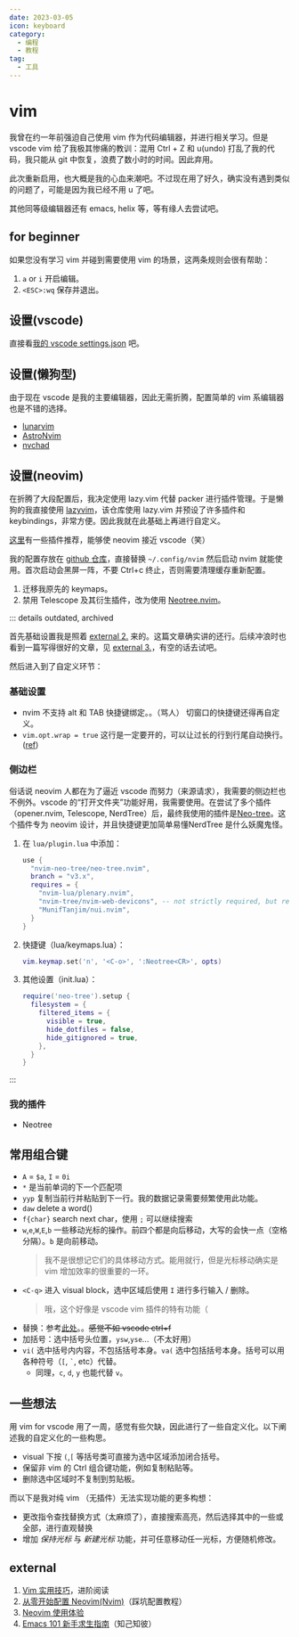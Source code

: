 ```yaml
---
date: 2023-03-05
icon: keyboard
category:
  - 编程
  - 教程
tag:
  - 工具
---
```


# vim

我曾在约一年前强迫自己使用 vim 作为代码编辑器，并进行相关学习。但是 vscode vim 给了我极其惨痛的教训：混用 Ctrl + Z 和 u(undo) 打乱了我的代码，我只能从 git 中恢复，浪费了数小时的时间。因此弃用。

此次重新启用，也大概是我的心血来潮吧。不过现在用了好久，确实没有遇到类似的问题了，可能是因为我已经不用 u 了吧。

其他同等级编辑器还有 emacs, helix 等，等有缘人去尝试吧。

## for beginner

如果您没有学习 vim 并碰到需要使用 vim 的场景，这两条规则会很有帮助：

1. `a` or `i` 开启编辑。
2. `<ESC>:wq` 保存并退出。

## 设置(vscode)

直接看[我的 vscode settings.json](https://github.com/lxl66566/backup/blob/main/config/vscode/settings.json) 吧。

## 设置(懒狗型)

由于现在 vscode 是我的主要编辑器，因此无需折腾，配置简单的 vim 系编辑器也是不错的选择。

- [lunarvim](https://www.lunarvim.org/zh-Hans/)
- [AstroNvim](https://astronvim.com/)
- [nvchad](https://nvchad.com/)

## 设置(neovim)

在折腾了大段配置后，我决定使用 lazy.vim 代替 packer 进行插件管理。于是懒狗的我直接使用 [lazyvim](https://www.lazyvim.org/)，该仓库使用 lazy.vim 并预设了许多插件和 keybindings，非常方便。因此我就在此基础上再进行自定义。

[这里](https://www.reddit.com/r/neovim/comments/13pzwq6/comment/jlcbfzg/)有一些插件推荐，能够使 neovim 接近 vscode（笑）

我的配置存放在 [github 仓库](https://github.com/lxl66566/dotfile/tree/archlinux/home/absolutex/.config/nvim)，直接替换 `~/.config/nvim` 然后启动 nvim 就能使用。首次启动会黑屏一阵，不要 Ctrl+c 终止，否则需要清理缓存重新配置。

1. 迁移我原先的 keymaps。
2. 禁用 Telescope 及其衍生插件，改为使用 [Neotree.nvim](https://github.com/nvim-neo-tree/neo-tree.nvim)。

::: details outdated, archived

首先基础设置我是照着 [external 2.](#external) 来的。这篇文章确实讲的还行。后续冲浪时也看到一篇写得很好的文章，见 [external 3.](#external)，有空的话去试吧。

然后进入到了自定义环节：

### 基础设置

- nvim 不支持 alt 和 TAB 快捷键绑定。。（骂人） 切窗口的快捷键还得再自定义。
- `vim.opt.wrap = true` 这行是一定要开的，可以让过长的行到行尾自动换行。([ref](https://neovim.io/doc/user/options.html#'wrap'))

### 侧边栏

俗话说 neovim 人都在为了逼近 vscode 而努力（来源请求），我需要的侧边栏也不例外。vscode 的“打开文件夹”功能好用，我需要使用。在尝试了多个插件（opener.nvim, Telescope, NerdTree）后，最终我使用的插件是[Neo-tree](https://github.com/nvim-neo-tree/neo-tree.nvim)。这个插件专为 neovim 设计，并且快捷键更加简单易懂<span class="heimu" title="你知道的太多了">NerdTree 是什么妖魔鬼怪</span>。

1. 在 `lua/plugin.lua` 中添加：

   ```lua
   use {
     "nvim-neo-tree/neo-tree.nvim",
     branch = "v3.x",
     requires = {
       "nvim-lua/plenary.nvim",
       "nvim-tree/nvim-web-devicons", -- not strictly required, but recommended
       "MunifTanjim/nui.nvim",
     }
   }
   ```

2. 快捷键（lua/keymaps.lua）：

   ```lua
   vim.keymap.set('n', '<C-o>', ':Neotree<CR>', opts)
   ```

3. 其他设置（init.lua）：

   ```lua
   require('neo-tree').setup {
     filesystem = {
       filtered_items = {
         visible = true,
         hide_dotfiles = false,
         hide_gitignored = true,
       },
     }
   }
   ```

:::

### 我的插件

- Neotree

## 常用组合键

- `A` = `$a`, `I` = `0i`
- `*` 是当前单词的下一个匹配项
- `yyp` 复制当前行并粘贴到下一行。我的数据记录需要频繁使用此功能。
- `daw` delete a word()
- `f{char}` search next char，使用 `;` 可以继续搜索
- `w`,`e`,`W`,`E`,`b` 一些移动光标的操作。前四个都是向后移动，大写的会快一点（空格分隔）。`b` 是向前移动。
  > 我不是很想记它们的具体移动方式。能用就行，但是光标移动确实是 vim 增加效率的很重要的一环。
- `<C-q>` 进入 visual block，选中区域后使用 `I` 进行多行输入 / 删除。
  > 哦，这个好像是 vscode vim 插件的特有功能（
- 替换：参考[此处](http://yyq123.blogspot.com/2011/10/vim-substitute.html)。。~~感觉不如 vscode ctrl+f~~
- 加括号：选中括号头位置，`ysw`,`yse`...（不太好用）
- `vi(` 选中括号内内容，不包括括号本身。`va(` 选中包括括号本身。括号可以用各种符号（`[`, `` ` ``, etc）代替。
  - 同理，`c`, `d`, `y` 也能代替 `v`。

## 一些想法

用 vim for vscode 用了一周，感觉有些欠缺，因此进行了一些自定义化。以下阐述我的自定义化的一些构思。

- visual 下按 `(`,`[` 等括号类可直接为选中区域添加闭合括号。
- 保留非 vim 的 Ctrl 组合键功能，例如复制粘贴等。
- 删除选中区域时不复制到剪贴板。

而以下是我对纯 vim （无插件）无法实现功能的更多构想：

- 更改指令查找替换方式（太麻烦了），直接搜索高亮，然后选择其中的一些或全部，进行直观替换
- 增加 _保持光标_ 与 _新建光标_ 功能，并可任意移动任一光标，方便随机修改。

## external

1. [Vim 实用技巧](https://awesome-programming-books.github.io/vim/Vim实用技巧.pdf)，进阶阅读
2. [从零开始配置 Neovim(Nvim)](https://martinlwx.github.io/zh-cn/config-neovim-from-scratch/)（踩坑配置教程）
3. [Neovim 使用体验](https://luyuhuang.tech/2023/03/21/nvim.html)
4. [Emacs 101 新手求生指南](https://github.com/emacs-tw/emacs-101-beginner-survival-guide)（知己知彼）

